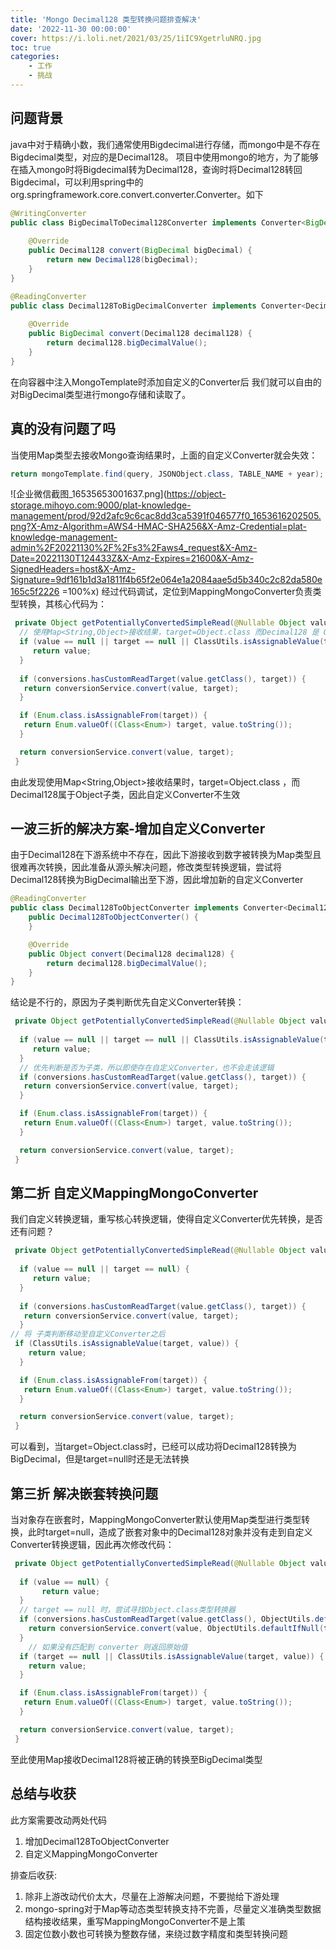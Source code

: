 ```yaml
---
title: 'Mongo Decimal128 类型转换问题排查解决'
date: '2022-11-30 00:00:00'
cover: https://i.loli.net/2021/03/25/1iIC9XgetrluNRQ.jpg
toc: true
categories:
    - 工作
    - 挑战
---
```



## 问题背景
java中对于精确小数，我们通常使用Bigdecimal进行存储，而mongo中是不存在Bigdecimal类型，对应的是Decimal128。
项目中使用mongo的地方，为了能够在插入mongo时将Bigdecimal转为Decimal128，查询时将Decimal128转回Bigdecimal，可以利用spring中的org.springframework.core.convert.converter.Converter。如下

```java
@WritingConverter
public class BigDecimalToDecimal128Converter implements Converter<BigDecimal, Decimal128> {
 
    @Override
    public Decimal128 convert(BigDecimal bigDecimal) {
        return new Decimal128(bigDecimal);
    }
}
```
```java
@ReadingConverter
public class Decimal128ToBigDecimalConverter implements Converter<Decimal128, BigDecimal> {
 
    @Override
    public BigDecimal convert(Decimal128 decimal128) {
        return decimal128.bigDecimalValue();
    }
}
```
在向容器中注入MongoTemplate时添加自定义的Converter后
我们就可以自由的对BigDecimal类型进行mongo存储和读取了。
## 真的没有问题了吗
当使用Map类型去接收Mongo查询结果时，上面的自定义Converter就会失效：
```java
return mongoTemplate.find(query, JSONObject.class, TABLE_NAME + year);
```
![企业微信截图_16535653001637.png](https://object-storage.mihoyo.com:9000/plat-knowledge-management/prod/92d2afc9c6cac8dd3ca5391f046577f0_1653616202505.png?X-Amz-Algorithm=AWS4-HMAC-SHA256&X-Amz-Credential=plat-knowledge-management-admin%2F20221130%2F%2Fs3%2Faws4_request&X-Amz-Date=20221130T124433Z&X-Amz-Expires=21600&X-Amz-SignedHeaders=host&X-Amz-Signature=9df161b1d3a1811f4b65f2e064e1a2084aae5d5b340c2c82da580e165c5f2226 =100%x)
经过代码调试，定位到MappingMongoConverter负责类型转换，其核心代码为：

```java
 private Object getPotentiallyConvertedSimpleRead(@Nullable Object value, @Nullable Class<?> target) {
  // 使用Map<String,Object>接收结果，target=Object.class 而Decimal128 是 Object子类，因此不进行转换
  if (value == null || target == null || ClassUtils.isAssignableValue(target, value)) {
     return value;
  }
  
  if (conversions.hasCustomReadTarget(value.getClass(), target)) {
   return conversionService.convert(value, target);
  }

  if (Enum.class.isAssignableFrom(target)) {
   return Enum.valueOf((Class<Enum>) target, value.toString());
  }

  return conversionService.convert(value, target);
 }
```
由此发现使用Map<String,Object>接收结果时，target=Object.class ，而Decimal128属于Object子类，因此自定义Converter不生效
## 一波三折的解决方案-增加自定义Converter
由于Decimal128在下游系统中不存在，因此下游接收到数字被转换为Map类型且很难再次转换，因此准备从源头解决问题，修改类型转换逻辑，尝试将Decimal128转换为BigDecimal输出至下游，因此增加新的自定义Converter
```java
@ReadingConverter
public class Decimal128ToObjectConverter implements Converter<Decimal128, Object> {
    public Decimal128ToObjectConverter() {
    }

    @Override
    public Object convert(Decimal128 decimal128) {
        return decimal128.bigDecimalValue();
    }
}
```
结论是不行的，原因为子类判断优先自定义Converter转换：
```java
 private Object getPotentiallyConvertedSimpleRead(@Nullable Object value, @Nullable Class<?> target) {
  
  if (value == null || target == null || ClassUtils.isAssignableValue(target, value)) {
     return value;
  }
  // 优先判断是否为子类，所以即使存在自定义Converter，也不会走该逻辑
  if (conversions.hasCustomReadTarget(value.getClass(), target)) {
   return conversionService.convert(value, target);
  }

  if (Enum.class.isAssignableFrom(target)) {
   return Enum.valueOf((Class<Enum>) target, value.toString());
  }

  return conversionService.convert(value, target);
 }
```
## 第二折 自定义MappingMongoConverter
我们自定义转换逻辑，重写核心转换逻辑，使得自定义Converter优先转换，是否还有问题？
```java
 private Object getPotentiallyConvertedSimpleRead(@Nullable Object value, @Nullable Class<?> target) {
  
  if (value == null || target == null) {
     return value;
  }
  
  if (conversions.hasCustomReadTarget(value.getClass(), target)) {
   return conversionService.convert(value, target);
  }
// 将 子类判断移动至自定义Converter之后
 if (ClassUtils.isAssignableValue(target, value)) {
    return value;
  }

  if (Enum.class.isAssignableFrom(target)) {
   return Enum.valueOf((Class<Enum>) target, value.toString());
  }

  return conversionService.convert(value, target);
 }
```
可以看到，当target=Object.class时，已经可以成功将Decimal128转换为BigDecimal，但是target=null时还是无法转换
## 第三折 解决嵌套转换问题
当对象存在嵌套时，MappingMongoConverter默认使用Map类型进行类型转换，此时target=null，造成了嵌套对象中的Decimal128对象并没有走到自定义Converter转换逻辑，因此再次修改代码：
```java
 private Object getPotentiallyConvertedSimpleRead(@Nullable Object value, @Nullable Class<?> target) {
  
  if (value == null) {
       return value;
  }
  // target == null 时，尝试寻找Object.class类型转换器
  if (conversions.hasCustomReadTarget(value.getClass(), ObjectUtils.defaultIfNull(target, Object.class))) {
   	return conversionService.convert(value, ObjectUtils.defaultIfNull(target, Object.class));
  }
	// 如果没有匹配到 converter 则返回原始值
  if (target == null || ClassUtils.isAssignableValue(target, value)) {
    return value;
  }

  if (Enum.class.isAssignableFrom(target)) {
   return Enum.valueOf((Class<Enum>) target, value.toString());
  }

  return conversionService.convert(value, target);
 }
```
至此使用Map接收Decimal128将被正确的转换至BigDecimal类型
## 总结与收获

此方案需要改动两处代码

1. 增加Decimal128ToObjectConverter
2. 自定义MappingMongoConverter

排查后收获:

1. 除非上游改动代价太大，尽量在上游解决问题，不要抛给下游处理
2. mongo-spring对于Map等动态类型转换支持不完善，尽量定义准确类型数据结构接收结果，重写MappingMongoConverter不是上策
3. 固定位数小数也可转换为整数存储，来绕过数字精度和类型转换问题
